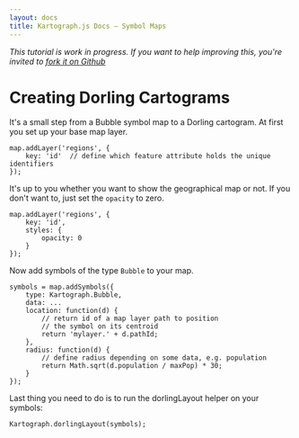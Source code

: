 ```yaml
---
layout: docs
title: Kartograph.js Docs — Symbol Maps
---
```


*This tutorial is work in progress. If you want to help improving this, you're invited to [fork it on Github](https://github.com/kartograph/kartograph.org/blob/master/docs/kartograph.js/dorling.md)*

# Creating Dorling Cartograms

It's a small step from a Bubble symbol map to a Dorling cartogram. At first you set up your base map layer.

    map.addLayer('regions', {
        key: 'id'  // define which feature attribute holds the unique identifiers
    });

It's up to you whether you want to show the geographical map or not. If you don't want to, just set the ``opacity`` to zero.

    map.addLayer('regions', {
        key: 'id',
        styles: {
            opacity: 0
        }
    });

Now add symbols of the type ``Bubble`` to your map.

    symbols = map.addSymbols({
        type: Kartograph.Bubble,
        data: ...
        location: function(d) {
            // return id of a map layer path to position
            // the symbol on its centroid
            return 'mylayer.' + d.pathId;
        },
        radius: function(d) {
            // define radius depending on some data, e.g. population
            return Math.sqrt(d.population / maxPop) * 30;
        }
    });

Last thing you need to do is to run the dorlingLayout helper on your symbols:

    Kartograph.dorlingLayout(symbols);
